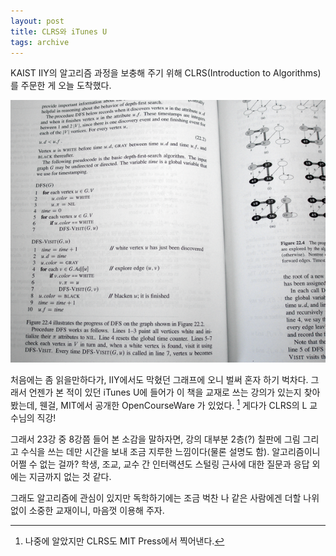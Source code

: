 ```yaml
---
layout: post
title: CLRS와 iTunes U
tags: archive
---
```


KAIST IIY의 알고리즘 과정을 보충해 주기 위해 CLRS(Introduction to Algorithms)를 주문한 게 오늘 도착했다.

![CLRS](/assets/clrs.png)

처음에는 좀 읽을만하다가, IIY에서도 막혔던 그래프에 오니 벌써 혼자 하기 벅차다. 그래서 언젠가 본 적이 있던 iTunes U에 들어가 이 책을 교재로 쓰는 강의가 있는지 찾아봤는데, 웬걸, MIT에서 공개한 OpenCourseWare 가 있었다. [^1] 게다가 CLRS의 L 교수님의 직강!

그래서 23강 중 8강쯤 들어 본 소감을 말하자면, 강의 대부분 2층(?) 칠판에 그림 그리고 수식을 쓰는 데만 시간을 보내 조금 지루한 느낌이다(물론 설명도 함). 알고리즘이니 어쩔 수 없는 걸까? 학생, 조교, 교수 간 인터랙션도 스털링 근사에 대한 질문과 응답 외에는 지금까지 없는 것 같다.

그래도 알고리즘에 관심이 있지만 독학하기에는 조금 벅찬 나 같은 사람에겐 더할 나위 없이 소중한 교재이니, 마음껏 이용해 주자.

[^1]: 나중에 알았지만 CLRS도 MIT Press에서 찍어낸다.
